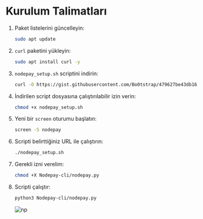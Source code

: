 # Kurulum Talimatları

1. Paket listelerini güncelleyin:

    ```bash
    sudo apt update
    ```

2. `curl` paketini yükleyin:

    ```bash
    sudo apt install curl -y
    ```

3. `nodepay_setup.sh` scriptini indirin:

    ```bash
    curl -O https://gist.githubusercontent.com/Bo0tstrap/479627be43db165b4016291ff76ea2f1/raw/eed5ade7f5aee685db1fd50ddbe60c324e209cf8/nodepay_setup.sh
    ```

4. İndirilen script dosyasına çalıştırılabilir izin verin:

    ```bash
    chmod +x nodepay_setup.sh
    ```

5. Yeni bir `screen` oturumu başlatın:

    ```bash
    screen -S nodepay
    ```

6. Scripti belirttiğiniz URL ile çalıştırın:

    ```bash
    ./nodepay_setup.sh
    ```
7. Gerekli izni verelim:

    ```bash
    chmod +X Nodepay-cli/nodepay.py
    ```

8. Scripti çalıştır:

    ```bash
    python3 Nodepay-cli/nodepay.py
    ```

    ![np](https://github.com/user-attachments/assets/731dd642-46f2-41f4-9de5-60df7e34a1bf)






